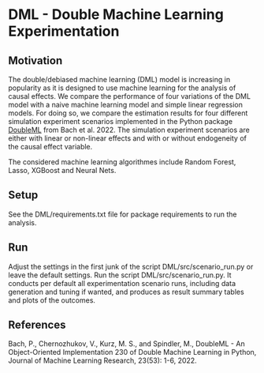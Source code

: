 # DML - Double Machine Learning Experimentation


## Motivation
The double/debiased machine learning (DML) model is increasing in popularity as it is designed to use machine learning for the analysis of causal effects.
We compare the performance of four variations of the DML model with a naive machine learning model and simple linear regression models. 
For doing so, we compare the estimation results for four different simulation experiment scenarios implemented in the Python package [DoubleML](https://github.com/DoubleML) from Bach et al. 2022. 
The simulation experiment scenarios are either with linear or non-linear effects and with or without endogeneity of the causal effect variable.

The considered machine learning algorithmes include Random Forest, Lasso, XGBoost and Neural Nets.

## Setup
See the DML/requirements.txt file for package requirements to run the analysis.


## Run
Adjust the settings in the first junk of the script DML/src/scenario_run.py or leave the default settings. Run the script DML/src/scenario_run.py. It conducts per default all experimentation scenario runs, including data generation and tuning if wanted, and produces as result summary tables and plots of the outcomes.


## References
Bach, P., Chernozhukov, V., Kurz, M. S., and Spindler, M., DoubleML - An Object-Oriented Implementation
230 of Double Machine Learning in Python, Journal of Machine Learning Research, 23(53): 1-6, 2022.
